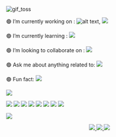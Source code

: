 ![gif_toss](https://github.com/SanaaShah/SanaaShah/blob/master/file.gif?raw=true)

🟢 I’m currently working on        : ![alt text](https://github.com/SanaaShah/SanaaShah/blob/master/python.jpg?raw=true), ![](https://github.com/SanaaShah/SanaaShah/blob/master/anaconda.jpg?raw=true)            

🟢 I’m currently learning          : ![](https://github.com/SanaaShah/SanaaShah/blob/master/car.png?raw=true)

🟢 I’m looking to collaborate on   : ![](https://github.com/SanaaShah/SanaaShah/blob/master/kaggle.png?raw=true)

🟢 Ask me about anything related to:  ![](https://github.com/SanaaShah/SanaaShah/blob/master/ai.png?raw=true)

🟢 Fun fact: ![](https://github.com/SanaaShah/SanaaShah/blob/master/funfact.png?raw=true)

![](https://github.com/SanaaShah/SanaaShah/blob/master/skill.jpg?raw=true)

![](https://github.com/SanaaShah/SanaaShah/blob/master/opencv.png?raw=true) ![](https://github.com/SanaaShah/SanaaShah/blob/master/docker.png?raw=true) ![](https://github.com/SanaaShah/SanaaShah/blob/master/java.png?raw=true) ![](https://github.com/SanaaShah/SanaaShah/blob/master/amazon.png?raw=true) ![](https://github.com/SanaaShah/SanaaShah/blob/master/unity.png?raw=true) ![](https://github.com/SanaaShah/SanaaShah/blob/master/matlab.png?raw=true) ![](https://github.com/SanaaShah/SanaaShah/blob/master/csharp.png?raw=true) ![](https://github.com/SanaaShah/SanaaShah/blob/master/pytorch.png?raw=true) 

![](https://github.com/SanaaShah/SanaaShah/blob/master/contact.jpg?raw=true)

<p align="center">
 <a href="https://www.linkedin.com/in/sana-shah-605249178/">  <img src="https://github.com/SanaaShah/SanaaShah/blob/master/linkedin.png" /> </a>
 <a href="https://twitter.com/SanashahS">  <img src="https://github.com/SanaaShah/SanaaShah/blob/master/twitter.png" />  </a>
 <a href="https://sites.google.com/view/myemail323232/">  <img src="https://github.com/SanaaShah/SanaaShah/blob/master/gmail.png" />    </a>
</p>
